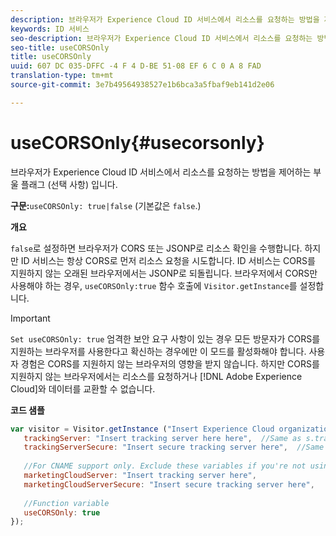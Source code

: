```yaml
---
description: 브라우저가 Experience Cloud ID 서비스에서 리소스를 요청하는 방법을 제어하는 부울 플래그 (선택 사항) 입니다.
keywords: ID 서비스
seo-description: 브라우저가 Experience Cloud ID 서비스에서 리소스를 요청하는 방법을 제어하는 부울 플래그 (선택 사항) 입니다.
seo-title: useCORSOnly
title: useCORSOnly
uuid: 607 DC 035-DFFC -4 F 4 D-BE 51-08 EF 6 C 0 A 8 FAD
translation-type: tm+mt
source-git-commit: 3e7b49564938527e1b6bca3a5fbaf9eb141d2e06

---
```



# useCORSOnly{#usecorsonly}

브라우저가 Experience Cloud ID 서비스에서 리소스를 요청하는 방법을 제어하는 부울 플래그 (선택 사항) 입니다.

**구문:**`useCORSOnly: true|false` (기본값은 `false`.)

**개요**

`false`로 설정하면 브라우저가 CORS 또는 JSONP로 리소스 확인을 수행합니다. 하지만 ID 서비스는 항상 CORS로 먼저 리소스 요청을 시도합니다. ID 서비스는 CORS를 지원하지 않는 오래된 브라우저에서는 JSONP로 되돌립니다. 브라우저에서 CORS만 사용해야 하는 경우, `useCORSOnly:true` 함수 호출에 `Visitor.getInstance`를 설정합니다.

>[!IMPORTANT]
>
>`Set useCORSOnly: true` 엄격한 보안 요구 사항이 있는 경우 모든 방문자가 CORS를 지원하는 브라우저를 사용한다고 확신하는 경우에만 이 모드를 활성화해야 합니다. 사용자 경험은 CORS를 지원하지 않는 브라우저의 영향을 받지 않습니다. 하지만 CORS를 지원하지 않는 브라우저에서는 리소스를 요청하거나 [!DNL Adobe Experience Cloud]와 데이터를 교환할 수 없습니다.

**코드 샘플**

```js
var visitor = Visitor.getInstance ("Insert Experience Cloud organization ID here",{ 
   trackingServer: "Insert tracking server here here",  //Same as s.trackingServer 
   trackingServerSecure: "Insert secure tracking server here",  //Same as s.trackingServerSecure 
 
   //For CNAME support only. Exclude these variables if you're not using CNAME 
   marketingCloudServer: "Insert tracking server here", 
   marketingCloudServerSecure: "Insert secure tracking server here", 
 
   //Function variable 
   useCORSOnly: true 
});
```

